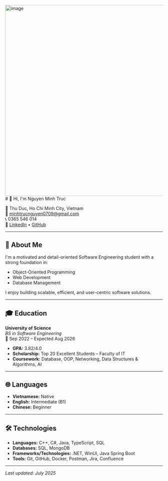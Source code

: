 <img width="654" height="611" alt="image" src="https://github.com/user-attachments/assets/577ccc87-f292-4e56-8a42-9f9b8f5fffda" /># 👋 Hi, I'm Nguyen Minh Truc

📍 Thu Duc, Ho Chi Minh City, Vietnam  
📧 minhtrucnguyen0709@gmail.com  
📞 0365 546 014  
🔗 [LinkedIn](https://www.linkedin.com/in/trucnguyenminh/) • [GitHub](https://github.com/mituc24)

---

## 🚀 About Me

I'm a motivated and detail-oriented Software Engineering student with a strong foundation in:

- Object-Oriented Programming  
- Web Development  
- Database Management  

I enjoy building scalable, efficient, and user-centric software solutions.

---

## 🎓 Education

**University of Science**  
_BS in Software Engineering_  
📅 Sep 2022 – Expected Aug 2026  
- **GPA:** 3.82/4.0  
- **Scholarship:** Top 20 Excellent Students – Faculty of IT  
- **Coursework:** Database, OOP, Networking, Data Structures & Algorithms, AI

---

## 🌐 Languages

- **Vietnamese:** Native  
- **English:** Intermediate (B1)  
- **Chinese:** Beginner

---

## 🛠️ Technologies

- **Languages:** C++, C#, Java, TypeScript, SQL  
- **Databases:** SQL, MongoDB  
- **Frameworks/Technologies:** .NET, WinUI, Java Spring Boot  
- **Tools:** Git, GitHub, Docker, Postman, Jira, Confluence

---

_Last updated: July 2025_
